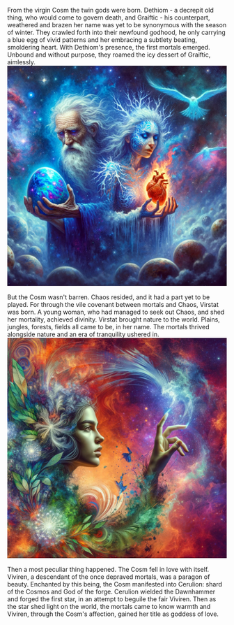 From the virgin Cosm the twin gods were born. Dethiom - a decrepit old thing, who would come to govern death, and Graiftic - his counterpart, weathered and brazen her name was yet to be synonymous with the season of winter.
They crawled forth into their newfound godhood, he only carrying a blue egg of vivid patterns and her embracing a subtlety beating, smoldering heart.
With Dethiom's presence, the first mortals emerged. Unbound and without purpose, they roamed the icy dessert of Graiftic, aimlessly.
![Dethiom and Graiftic](art/Dethiom_and_Graiftic.png)

But the Cosm wasn't barren. Chaos resided, and it had a part yet to be played. For through the vile covenant between mortals and Chaos, Virstat was born. A young woman, who had managed to seek out Chaos, and shed her mortality, achieved divinity. Virstat brought nature to the world. Plains, jungles, forests, fields all came to be, in her name. The mortals thrived alongside nature and an era of tranquility ushered in.
![Virstat](art/Virstat.png)

Then a most peculiar thing happened. The Cosm fell in love with itself.
Viviren, a descendant of the once depraved mortals, was a paragon of beauty. Enchanted by this being, the Cosm manifested into Cerulion: shard of the Cosmos and God of the forge. Cerulion wielded the Dawnhammer and forged the first star, in an attempt to beguile the fair Viviren. Then as the star shed light on the world, the mortals came to know warmth and Viviren, through the Cosm's affection, gained her title as goddess of love.